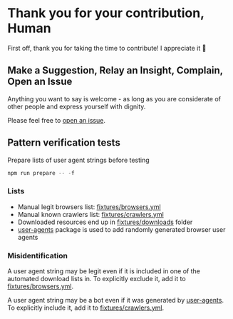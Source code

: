 # Thank you for your contribution, Human

First off, thank you for taking the time to contribute! I appreciate it 🤩

## Make a Suggestion, Relay an Insight, Complain, Open an Issue

Anything you want to say is welcome - as long as you are considerate of other people and express yourself with dignity.

Please feel free to [open an issue](https://github.com/omrilotan/isbot/issues/new/choose).

## Pattern verification tests

Prepare lists of user agent strings before testing
```js
npm run prepare -- -f
```

### Lists
-   Manual legit browsers list: [fixtures/browsers.yml](https://github.com/omrilotan/isbot/blob/main/fixtures/browsers.yml)
-   Manual known crawlers list: [fixtures/crawlers.yml](https://github.com/omrilotan/isbot/blob/main/fixtures/crawlers.yml)
-   Downloaded resources end up in [fixtures/downloads](https://github.com/omrilotan/isbot/blob/main/fixtures/downloads) folder
-   [user-agents](https://www.npmjs.com/package/user-agents) package is used to add randomly generated browser user agents

### Misidentification

A user agent string may be legit even if it is included in one of the automated download lists in. To explicitly exclude it, add it to [fixtures/browsers.yml](https://github.com/omrilotan/isbot/blob/main/fixtures/browsers.yml).

A user agent string may be a bot even if it was generated by [user-agents](https://www.npmjs.com/package/user-agents). To explicitly include it, add it to [fixtures/crawlers.yml](https://github.com/omrilotan/isbot/blob/main/fixtures/crawlers.yml).
